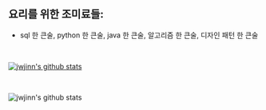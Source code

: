 
## 요리를 위한 조미료들: 
- sql 한 큰술, python 한 큰술, java 한 큰술, 알고리즘 한 큰술, 디자인 패턴 한 큰술

</br>

[![jwjinn's github stats](https://github-readme-stats.vercel.app/api/top-langs/?username=jwjinn&langs_count=8)](https://github.com/anuraghazra/github-readme-stats)

</br>

![jwjinn's github stats](https://github-readme-stats.vercel.app/api?username=jwjinn&show_icons=true&theme=merko)